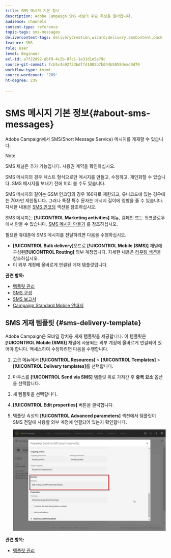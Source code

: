 ```yaml
---
title: SMS 메시지 기본 정보
description: Adobe Campaign SMS 채널의 주요 특성을 알아봅니다.
audience: channels
content-type: reference
topic-tags: sms-messages
delivercontext-tags: deliveryCreation,wizard;delivery,smsContent,back
feature: SMS
role: User
level: Beginner
exl-id: a7f22d92-dbf9-4c2b-8fc1-1e31d1e5e79c
source-git-commit: fcb5c4a92f23bdffd1082b7b044b5859dead9d70
workflow-type: tm+mt
source-wordcount: '269'
ht-degree: 23%

---
```


# SMS 메시지 기본 정보{#about-sms-messages}

Adobe Campaign에서 SMS(Short Message Service) 메시지를 게재할 수 있습니다.

>[!NOTE]
>
>SMS 채널은 추가 기능입니다. 사용권 계약을 확인하십시오.

SMS 메시지의 경우 텍스트 형식으로만 메시지를 만들고, 수정하고, 개인화할 수 있습니다. SMS 메시지를 보내기 전에 미리 볼 수도 있습니다.

SMS 메시지의 길이는 GSM 인코딩의 경우 160자로 제한되고, 유니코드에 있는 경우에는 70자만 제한됩니다. 그러나 특정 특수 문자는 메시지 길이에 영향을 줄 수 있습니다. 자세한 내용은 [SMS 인코딩](../../administration/using/configuring-sms-channel.md#sms-encoding--length-and-transliteration) 섹션을 참조하십시오.

SMS 메시지는 **[!UICONTROL Marketing activities]** 메뉴, 캠페인 또는 워크플로우에서 만들 수 있습니다. [SMS 메시지 만들기](../../channels/using/creating-an-sms-message.md) 를 참조하십시오.

필요한 휴대폰에 SMS 메시지를 전달하려면 다음을 수행하십시오.

* **[!UICONTROL Bulk delivery]**&#x200B;모드로 **[!UICONTROL Mobile (SMS)]** 채널에 구성된&#x200B;**[!UICONTROL Routing]** 외부 계정입니다. 자세한 내용은 [라우팅 섹션](../../administration/using/configuring-sms-channel.md#defining-an-sms-routing)을 참조하십시오.
* 이 외부 계정에 올바르게 연결된 게재 템플릿입니다.

**관련 항목:**

* [템플릿 관리](../../start/using/marketing-activity-templates.md)
* [SMS 구성](../../administration/using/configuring-sms-channel.md#defining-an-sms-routing)
* [SMS 보고서](../../reporting/using/sms-report.md)
* [Campaign Standard Mobile 안내서](https://helpx.adobe.com/kr/campaign/kb/acs-mobile.html)

## SMS 게재 템플릿 {#sms-delivery-template}

Adobe Campaign은 모바일 장치용 게재 템플릿을 제공합니다. 이 템플릿은 **[!UICONTROL Mobile (SMS)]** 채널에 사용되는 외부 계정에 올바르게 연결되어 있어야 합니다. 액세스하여 수정하려면 다음을 수행합니다.

1. 고급 메뉴에서 **[!UICONTROL Resources]** > **[!UICONTROL Templates]** > **[!UICONTROL Delivery templates]**&#x200B;를 선택합니다.
1. 마우스를 **[!UICONTROL Send via SMS]** 템플릿 위로 가져간 후 **중복 요소** 옵션을 선택합니다.
1. 새 템플릿을 선택합니다.
1. **[!UICONTROL Edit properties]** 버튼을 클릭합니다.
1. 템플릿 속성의 **[!UICONTROL Advanced parameters]** 섹션에서 템플릿이 SMS 전달에 사용할 외부 계정에 연결되어 있는지 확인합니다.

   ![](assets/sms_template.png)

**관련 항목:**

* [템플릿 관리](../../start/using/marketing-activity-templates.md)
